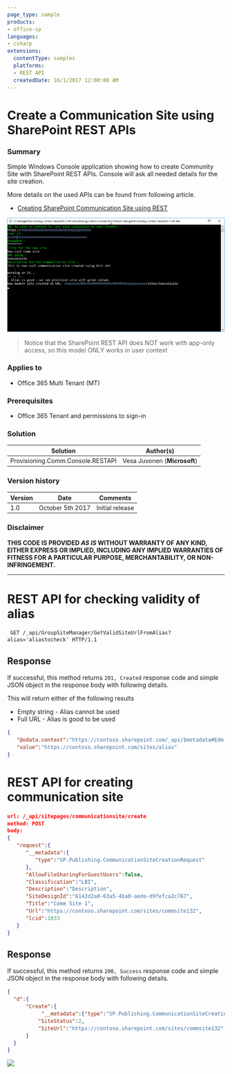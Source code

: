 ```yaml
---
page_type: sample
products:
- office-sp
languages:
- csharp
extensions:
  contentType: samples
  platforms:
  - REST API
  createdDate: 10/1/2017 12:00:00 AM
---
```

# Create a Communication Site using SharePoint REST APIs #

### Summary ###
Simple Windows Console application showing how to create Community Site with SharePoint REST APIs. Console will ask all needed details for the site creation.

More details on the used APIs can be found from following article.

* [Creating SharePoint Communication Site using REST](https://docs.microsoft.com/en-us/sharepoint/dev/apis/communication-site-creation-rest)

![Screenshot of the console asking needed information for REST operation](assets/screenshot.png)

> Notice that the SharePoint REST API does NOT work with app-only access, so this model ONLY works in user context

### Applies to ###
-  Office 365 Multi Tenant (MT)

### Prerequisites ###
- Office 365 Tenant and permissions to sign-in

### Solution ###
Solution | Author(s)
---------|----------
Provisioning.Comm.Console.RESTAPI | Vesa Juvonen (**Microsoft**)

### Version history ###
Version  | Date | Comments
---------| -----| --------
1.0  | October 5th 2017 | Initial release

### Disclaimer ###
**THIS CODE IS PROVIDED *AS IS* WITHOUT WARRANTY OF ANY KIND, EITHER EXPRESS OR IMPLIED, INCLUDING ANY IMPLIED WARRANTIES OF FITNESS FOR A PARTICULAR PURPOSE, MERCHANTABILITY, OR NON-INFRINGEMENT.**


----------

# REST API for checking validity of alias

```
 GET /_api/GroupSiteManager/GetValidSiteUrlFromAlias?alias='aliastocheck' HTTP/1.1
```

## Response
If successful, this method returns `201, Created` response code and simple JSON object in the response body with following details.

This will return either of the following results
* Empty string - Alias cannot be used
* Full URL - Alias is good to be used

```json
{  
   "@odata.context":"https://contoso.sharepoint.com/_api/$metadata#Edm.String",
   "value":"https://contoso.sharepoint.com/sites/alias"
}
```

# REST API for creating communication site

```json
url: /_api/sitepages/communicationsite/create
method: POST
body:
{
   "request":{
      "__metadata":{
         "type":"SP.Publishing.CommunicationSiteCreationRequest"
      },
      "AllowFileSharingForGuestUsers":false,
      "Classification":"LBI",
      "Description":"Description",
      "SiteDesignId":"6142d2a0-63a5-4ba0-aede-d9fefca2c767",
      "Title":"Comm Site 1",
      "Url":"https://contoso.sharepoint.com/sites/commsite132",
      "lcid":1033
   }
}
```

## Response
If successful, this method returns `200, Success` response code and simple JSON object in the response body with following details.

```json
{
  "d":{
      "Create":{
           "__metadata":{"type":"SP.Publishing.CommunicationSiteCreationResponse"},
          "SiteStatus":2,
          "SiteUrl":"https://contoso.sharepoint.com/sites/commsite132"
      }
  }
}
```

<img src="https://telemetry.sharepointpnp.com/pnp/samples/Provisioning.Comm.Console.RESTAPI" />